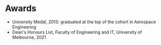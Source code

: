 # Awards

- University Medal, 2013: graduated at the top of the cohort in Aerospace Engineering
- Dean's Honours List, Faculty of Engineering and IT, University of Melbourne, 2021
